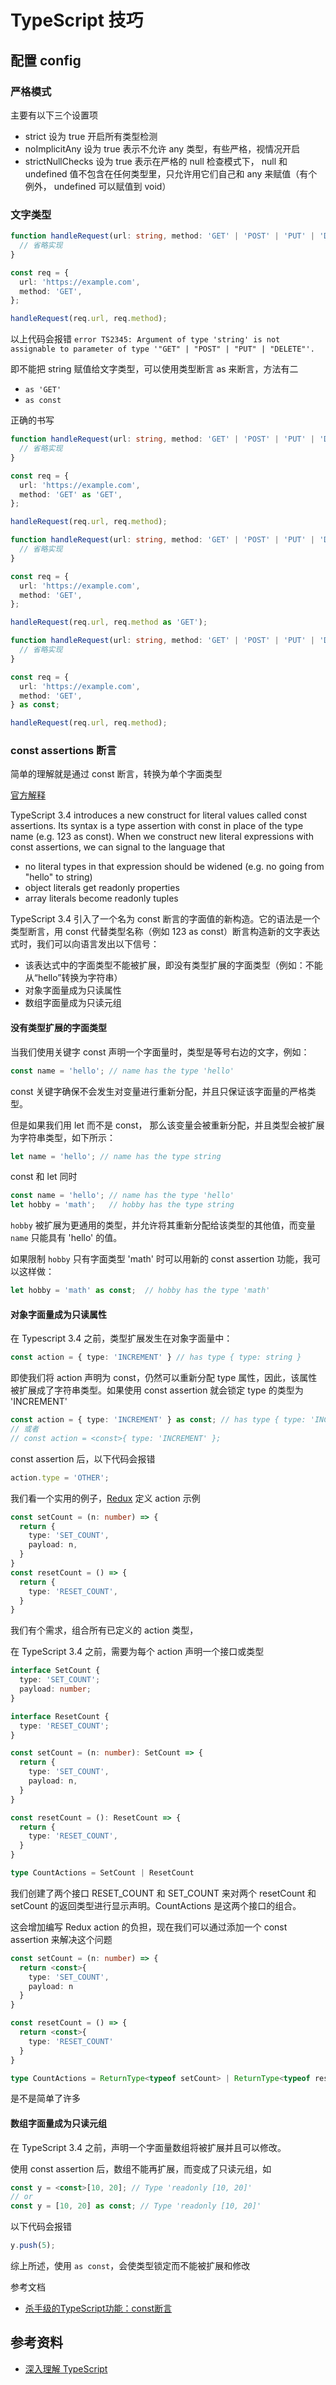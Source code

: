 # TypeScript 技巧

## 配置 config

### 严格模式

主要有以下三个设置项

* strict 设为 true 开启所有类型检测
* noImplicitAny 设为 true 表示不允许 any 类型，有些严格，视情况开启
* strictNullChecks 设为 true 表示在严格的 null 检查模式下， null 和 undefined 值不包含在任何类型里，只允许用它们自己和 any 来赋值（有个例外， undefined 可以赋值到 void）

### 文字类型

```typescript
function handleRequest(url: string, method: 'GET' | 'POST' | 'PUT' | 'DELETE') {
  // 省略实现
}

const req = {
  url: 'https://example.com',
  method: 'GET',
};

handleRequest(req.url, req.method);
```

以上代码会报错 ```error TS2345: Argument of type 'string' is not assignable to parameter of type '"GET" | "POST" | "PUT" | "DELETE"'.```

即不能把 string 赋值给文字类型，可以使用类型断言 as 来断言，方法有二

* ```as 'GET'```
* ```as const```

正确的书写

```typescript
function handleRequest(url: string, method: 'GET' | 'POST' | 'PUT' | 'DELETE') {
  // 省略实现
}

const req = {
  url: 'https://example.com',
  method: 'GET' as 'GET',
};

handleRequest(req.url, req.method);
```

```typescript
function handleRequest(url: string, method: 'GET' | 'POST' | 'PUT' | 'DELETE') {
  // 省略实现
}

const req = {
  url: 'https://example.com',
  method: 'GET',
};

handleRequest(req.url, req.method as 'GET');
```

```typescript
function handleRequest(url: string, method: 'GET' | 'POST' | 'PUT' | 'DELETE') {
  // 省略实现
}

const req = {
  url: 'https://example.com',
  method: 'GET',
} as const;

handleRequest(req.url, req.method);
```

### const assertions 断言

简单的理解就是通过 const 断言，转换为单个字面类型

[官方解释](https://www.typescriptlang.org/docs/handbook/release-notes/typescript-3-4.html#const-assertions)

TypeScript 3.4 introduces a new construct for literal values called const assertions. Its syntax is a type assertion with const in place of the type name (e.g. 123 as const). When we construct new literal expressions with const assertions, we can signal to the language that

* no literal types in that expression should be widened (e.g. no going from "hello" to string)
* object literals get readonly properties
* array literals become readonly tuples

TypeScript 3.4 引入了一个名为 const 断言的字面值的新构造。它的语法是一个类型断言，用 const 代替类型名称（例如 123 as const）断言构造新的文字表达式时，我们可以向语言发出以下信号：

* 该表达式中的字面类型不能被扩展，即没有类型扩展的字面类型（例如：不能从“hello”转换为字符串）
* 对象字面量成为只读属性
* 数组字面量成为只读元组

#### 没有类型扩展的字面类型

当我们使用关键字 const 声明一个字面量时，类型是等号右边的文字，例如：

```typescript
const name = 'hello'; // name has the type 'hello'
```

const 关键字确保不会发生对变量进行重新分配，并且只保证该字面量的严格类型。

但是如果我们用 let 而不是 const， 那么该变量会被重新分配，并且类型会被扩展为字符串类型，如下所示：

```typescript
let name = 'hello'; // name has the type string
```

const 和 let 同时

```typescript
const name = 'hello'; // name has the type 'hello'
let hobby = 'math';   // hobby has the type string
```

```hobby``` 被扩展为更通用的类型，并允许将其重新分配给该类型的其他值，而变量 ```name``` 只能具有 'hello' 的值。

如果限制 ```hobby``` 只有字面类型 'math' 时可以用新的 const assertion 功能，我可以这样做：

```typescript
let hobby = 'math' as const;  // hobby has the type 'math'
```

#### 对象字面量成为只读属性

在 Typescript 3.4 之前，类型扩展发生在对象字面量中：

```typescript
const action = { type: 'INCREMENT' } // has type { type: string }
```

即使我们将 action 声明为 const，仍然可以重新分配 type 属性，因此，该属性被扩展成了字符串类型。如果使用 const assertion 就会锁定 type 的类型为 'INCREMENT'

```typescript
const action = { type: 'INCREMENT' } as const; // has type { type: 'INCREMENT' }
// 或者
// const action = <const>{ type: 'INCREMENT' };
```

const assertion 后，以下代码会报错

```typescript
action.type = 'OTHER';
```

我们看一个实用的例子，[Redux](https://redux.js.org/) 定义 action 示例

```typescript
const setCount = (n: number) => {
  return {
    type: 'SET_COUNT',
    payload: n,
  }
}
const resetCount = () => {
  return {
    type: 'RESET_COUNT',
  }
}
```

我们有个需求，组合所有已定义的 action 类型，

在 TypeScript 3.4 之前，需要为每个 action 声明一个接口或类型

```typescript
interface SetCount {
  type: 'SET_COUNT';
  payload: number;
}

interface ResetCount {
  type: 'RESET_COUNT';
}

const setCount = (n: number): SetCount => {
  return {
    type: 'SET_COUNT',
    payload: n,
  }
}

const resetCount = (): ResetCount => {
  return {
    type: 'RESET_COUNT',
  }
}

type CountActions = SetCount | ResetCount
```

我们创建了两个接口 RESET_COUNT 和 SET_COUNT 来对两个 resetCount 和 setCount 的返回类型进行显示声明。CountActions 是这两个接口的组合。

这会增加编写 Redux action 的负担，现在我们可以通过添加一个 const assertion 来解决这个问题

```typescript
const setCount = (n: number) => {
  return <const>{
    type: 'SET_COUNT',
    payload: n
  }
}

const resetCount = () => {
  return <const>{
    type: 'RESET_COUNT'
  }
}

type CountActions = ReturnType<typeof setCount> | ReturnType<typeof resetCount>;
```

是不是简单了许多

#### 数组字面量成为只读元组

在 TypeScript 3.4 之前，声明一个字面量数组将被扩展并且可以修改。

使用 const assertion 后，数组不能再扩展，而变成了只读元组，如

```typescript
const y = <const>[10, 20]; // Type 'readonly [10, 20]'
// or
const y = [10, 20] as const; // Type 'readonly [10, 20]'
```

以下代码会报错

```typescript
y.push(5);
```

综上所述，使用 ```as const```，会使类型锁定而不能被扩展和修改

参考文档

* [杀手级的TypeScript功能：const断言](https://juejin.cn/post/6844903848939634696)

## 参考资料

* [深入理解 TypeScript](https://jkchao.github.io/typescript-book-chinese/)
